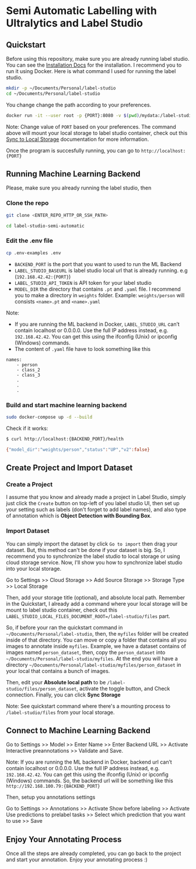 # Semi Automatic Labelling with Ultralytics and Label Studio

## Quickstart
Before using this repository, make sure you are already running label studio. You can see the [Installation Docs](https://labelstud.io/) for the installation. I recommend you to run it using Docker. Here is what command I used for running the label studio.

```bash
mkdir -p ~/Documents/Personal/label-studio
cd ~/Documents/Personal/label-studio
```
You change change the path according to your preferences.

```bash
docker run -it --user root -p {PORT}:8080 -v $(pwd)/mydata:/label-studio/data --env LABEL_STUDIO_LOCAL_FILES_SERVING_ENABLED=true --env LABEL_STUDIO_LOCAL_FILES_DOCUMENT_ROOT=/label-studio/files -v $(pwd)/myfiles:/label-studio/files heartexlabs/label-studio:latest label-studio
```

Note: Change value of `PORT` based on your preferences. The command above will mount your local storage to label studio container, check out this [Sync to Local Storage](https://labelstud.io/guide/storage#Local-storage) documentation for more information.

Once the program is succesfully running, you can go to `http://localhost:{PORT}`

## Running Machine Learning Backend

Please, make sure you already running the label studio, then

### Clone the repo
```bash
git clone <ENTER_REPO_HTTP_OR_SSH_PATH>

cd label-studio-semi-automatic
```

### Edit the .env file

```bash
cp .env-examples .env
```

- `BACKEND_PORT` is the port that you want to used to run the ML Backend
- `LABEL_STUDIO_BASEURL` is label studio local url  that is already running. e.g (`192.168.42.42:{PORT}`)
- `LABEL_STUDIO_API_TOKEN` is API token for your label studio
- `MODEL_DIR` the directory that contains `.pt` and `.yaml` file. I recommend you to make a directory in `weights` folder. Example: `weights/person` will consists `<name>.pt` and `<name>.yaml`

Note: 
- If you are running the ML backend in Docker, `LABEL_STUDIO_URL` can’t contain localhost or 0.0.0.0. Use the full IP address instead, e.g. `192.168.42.42`. You can get this using the ifconfig (Unix) or ipconfig (Windows) commands.
- The content of `.yaml` file have to look something like this
```
names:
    - person
    - class_2
    - class_3
    .
    .
    .
```

### Build and start machine learning backend

```bash
sudo docker-compose up -d --build
```

Check if it works:

```bash
$ curl http://localhost:{BACKEND_PORT}/health

{"model_dir":"weights/person","status":"UP","v2":false}
```

## Create Project and Import Dataset

### Create a Project

I assume that you know and already made a project in Label Studio, simply just click the `Create` button on top-left of you label studio UI, then set up your setting such as labels (don't forget to add label names), and also type of annotation which is **Object Detection with Bounding Box**.


### Import Dataset

You can simply import the dataset by click `Go to import` then drag your dataset. But, this method can't be done if your dataset is big. So, I recommend you to synchronize the label studio to local storage or using cloud storage service. Now, I'll show you how to synchronize label studio into your local storage.

Go to Settings >> Cloud Storage >> Add Source Storage >> Storage Type >> Local Storage

Then, add your storage title (optional), and absolute local path. Remember in the Quickstart, I already add a command where your local storage will be mount to label studio container, check out this `LABEL_STUDIO_LOCAL_FILES_DOCUMENT_ROOT=/label-studio/files` part.

So, if before your ran the quickstart command in `~/Documents/Personal/label-studio`, then, the `myfiles` folder will be created inside of that directory. You can move or copy a folder that contains all you images to annotate inside `myfiles`. Example, we have a dataset contains of images named `person_dataset`, then, copy the `person_dataset` into `~/Documents/Personal/label-studio/myfiles`. At the end you will have a directory `~/Documents/Personal/label-studio/myfiles/person_dataset` in your local that contains a bunch of images.

Then, edit your **Absolute local path** to be `/label-studio/files/person_dataset`, activate the toggle button, and Check connection. Finally, you can click **Sync Storage**

Note: See quickstart command where there's a mounting process to `/label-studio/files` from your local storage.


## Connect to Machine Learning Backend

Go to Settings >> Model >> Enter Name >> Enter Backend URL >> Activate Interactive preannotations >> Validate and Save.

Note: If you are running the ML backend in Docker, backend url can’t contain localhost or 0.0.0.0. Use the full IP address instead, e.g. `192.168.42.42`. You can get this using the ifconfig (Unix) or ipconfig (Windows) commands. So, the backend url will be something like this `http://192.168.100.79:{BACKEND_PORT}`

Then, setup you annotations settings

Go to Settings >> Annotations >> Activate Show before labeling >> Activate Use predictions to prelabel tasks >> Select which prediction that you want to use >> Save


## Enjoy Your Annotating Process

Once all the steps are already completed, you can go back to the project and start your annotation. Enjoy your annotating process :)
